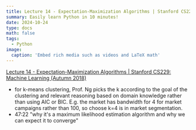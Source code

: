```yaml
---
title: Lecture 14 - Expectation-Maximization Algorithms | Stanford CS229 Machine Learning
summary: Easily learn Python in 10 minutes!
date: 2024-10-24
type: docs
math: false
tags:
  - Python
image:
  caption: 'Embed rich media such as videos and LaTeX math'
---
```


[Lecture 14 - Expectation-Maximization Algorithms | Stanford CS229: Machine Learning (Autumn 2018)](https://www.youtube.com/watch?v=rVfZHWTwXSA&ab_channel=StanfordOnline)

- for k-means clustering, Prof. Ng picks the k according to the goal of the clustering and relevant reasoning based on domain knowledge rather than using AIC or BIC. E.g. the market has bandwidth for 4 for market campaigns rather than 100, so choose k=4 is in market segmentation.
- 47:22 "why it's a maximum likelihood estimation algorithm and why we can expect it to converge"

